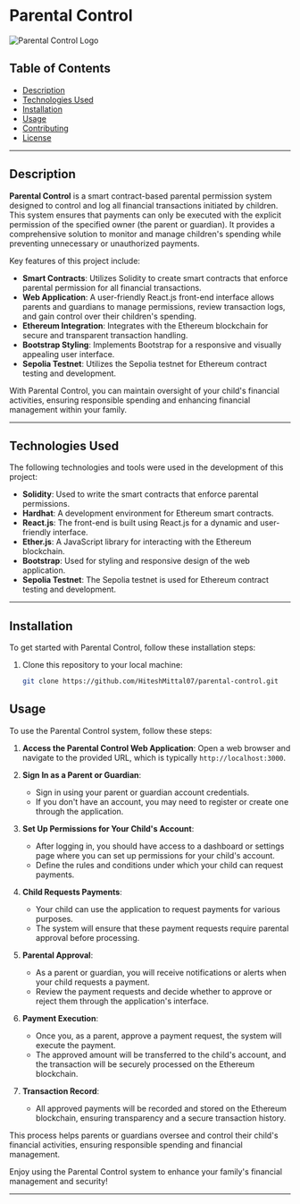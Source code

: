 # Parental Control

![Parental Control Logo](https://encrypted-tbn0.gstatic.com/images?q=tbn:ANd9GcS4qK8lZhkY1-yX0SzyR6hX5Lo6XfNVdwg7nmL44xjockVh6N3-p0q8ozIZVr8jbJuheao&usqp=CAU)

## Table of Contents

- [Description](#description)
- [Technologies Used](#technologies-used)
- [Installation](#installation)
- [Usage](#usage)
- [Contributing](#contributing)
- [License](#license)

---

## Description

**Parental Control** is a smart contract-based parental permission system designed to control and log all financial transactions initiated by children. This system ensures that payments can only be executed with the explicit permission of the specified owner (the parent or guardian). It provides a comprehensive solution to monitor and manage children's spending while preventing unnecessary or unauthorized payments.

Key features of this project include:

- **Smart Contracts**: Utilizes Solidity to create smart contracts that enforce parental permission for all financial transactions.
- **Web Application**: A user-friendly React.js front-end interface allows parents and guardians to manage permissions, review transaction logs, and gain control over their children's spending.
- **Ethereum Integration**: Integrates with the Ethereum blockchain for secure and transparent transaction handling.
- **Bootstrap Styling**: Implements Bootstrap for a responsive and visually appealing user interface.
- **Sepolia Testnet**: Utilizes the Sepolia testnet for Ethereum contract testing and development.

With Parental Control, you can maintain oversight of your child's financial activities, ensuring responsible spending and enhancing financial management within your family.

---

## Technologies Used

The following technologies and tools were used in the development of this project:

- **Solidity**: Used to write the smart contracts that enforce parental permissions.
- **Hardhat**: A development environment for Ethereum smart contracts.
- **React.js**: The front-end is built using React.js for a dynamic and user-friendly interface.
- **Ether.js**: A JavaScript library for interacting with the Ethereum blockchain.
- **Bootstrap**: Used for styling and responsive design of the web application.
- **Sepolia Testnet**: The Sepolia testnet is used for Ethereum contract testing and development.

---

## Installation

To get started with Parental Control, follow these installation steps:

1. Clone this repository to your local machine:

   ```bash
   git clone https://github.com/HiteshMittal07/parental-control.git

## Usage

To use the Parental Control system, follow these steps:

1. **Access the Parental Control Web Application**:
   Open a web browser and navigate to the provided URL, which is typically `http://localhost:3000`.

2. **Sign In as a Parent or Guardian**:
   - Sign in using your parent or guardian account credentials.
   - If you don't have an account, you may need to register or create one through the application.

3. **Set Up Permissions for Your Child's Account**:
   - After logging in, you should have access to a dashboard or settings page where you can set up permissions for your child's account.
   - Define the rules and conditions under which your child can request payments.

4. **Child Requests Payments**:
   - Your child can use the application to request payments for various purposes.
   - The system will ensure that these payment requests require parental approval before processing.

5. **Parental Approval**:
   - As a parent or guardian, you will receive notifications or alerts when your child requests a payment.
   - Review the payment requests and decide whether to approve or reject them through the application's interface.

6. **Payment Execution**:
   - Once you, as a parent, approve a payment request, the system will execute the payment.
   - The approved amount will be transferred to the child's account, and the transaction will be securely processed on the Ethereum blockchain.

7. **Transaction Record**:
   - All approved payments will be recorded and stored on the Ethereum blockchain, ensuring transparency and a secure transaction history.

This process helps parents or guardians oversee and control their child's financial activities, ensuring responsible spending and financial management.

Enjoy using the Parental Control system to enhance your family's financial management and security!

---

